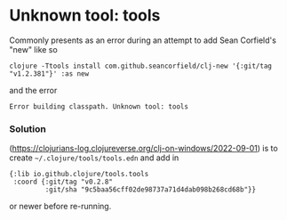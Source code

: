 # Unknown tool: tools

Commonly presents as an error during an attempt to add Sean Corfield's "new" like so

```
clojure -Ttools install com.github.seancorfield/clj-new '{:git/tag "v1.2.381"}' :as new
```

and the error 

```Error building classpath. Unknown tool: tools```

### Solution

(https://clojurians-log.clojureverse.org/clj-on-windows/2022-09-01) is to create `~/.clojure/tools/tools.edn` and add in

```
{:lib io.github.clojure/tools.tools
 :coord {:git/tag "v0.2.8"
         :git/sha "9c5baa56cff02de98737a71d4dab098b268cd68b"}}

```
or newer before re-running.
